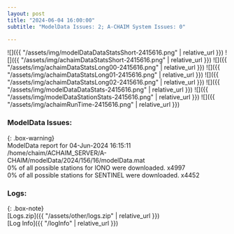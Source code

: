 ```yaml
---
layout: post
title: "2024-06-04 16:00:00"
subtitle: "ModelData Issues: 2; A-CHAIM System Issues: 0"

---
```


![]({{ "/assets/img/modelDataDataStatsShort-2415616.png" | relative_url }})
![]({{ "/assets/img/achaimDataStatsShort-2415616.png" | relative_url }})
![]({{ "/assets/img/achaimDataStatsLong00-2415616.png" | relative_url }})
![]({{ "/assets/img/achaimDataStatsLong01-2415616.png" | relative_url }})
![]({{ "/assets/img/achaimDataStatsLong02-2415616.png" | relative_url }})
![]({{ "/assets/img/modelDataDataStats-2415616.png" | relative_url }})
![]({{ "/assets/img/modelDataStationStats-2415616.png" | relative_url }})
![]({{ "/assets/img/achaimRunTime-2415616.png" | relative_url }})


### ModelData Issues:  
  
{: .box-warning}  
 ModelData report for 04-Jun-2024 16:15:11   
 /home/chaim/ACHAIM_SERVER/A-CHAIM/modelData/2024/156/16/modelData.mat   
 0% of all possible stations for IONO were downloaded. x4997   
 0% of all possible stations for SENTINEL were downloaded. x4452   
  


### Logs:  
  
{: .box-note}  
[Logs.zip]({{ "/assets/other/logs.zip" | relative_url }})  
[Log Info]({{ "/logInfo" | relative_url }})  
